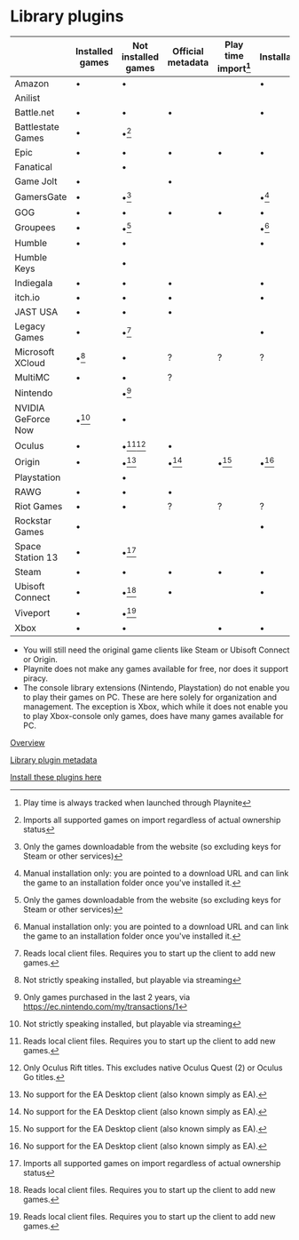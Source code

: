 # Library plugins

|                    | Installed games | Not installed games | Official metadata | Play time import[^h] | Installation |
| ------------------ | --------------- | ------------------- | ----------------- | -------------------- | ------------ |
| Amazon             | •               | •                   |                   |                      | •            |
| Anilist            |                 |                     |                   |                      |              |
| Battle.net         | •               | •                   | •                 |                      | •            |
| Battlestate Games  | •               | •[^g]               |                   |                      |              |
| Epic               | •               | •                   | •                 | •                    | •            |
| Fanatical          |                 | •                   |                   |                      |              |
| Game Jolt          | •               |                     | •                 |                      |              |
| GamersGate         | •               | •[^d]               |                   |                      | •[^c]        |
| GOG                | •               | •                   | •                 | •                    | •            |
| Groupees           | •               | •[^d]               |                   |                      | •[^c]        |
| Humble             | •               | •                   |                   |                      | •            |
| Humble Keys        |                 | •                   |                   |                      |              |
| Indiegala          | •               | •                   | •                 |                      | •            |
| itch.io            | •               | •                   | •                 |                      | •            |
| JAST USA           | •               | •                   | •                 |                      |              |
| Legacy Games       | •               | •[^a]               |                   |                      | •            |
| Microsoft XCloud   | •[^i]           | •                   | ?                 | ?                    | ?            |
| MultiMC            | •               | •                   | ?                 |                      |              |
| Nintendo           |                 | •[^f]               |                   |                      |              |
| NVIDIA GeForce Now | •[^i]           | •                   |                   |                      |              |
| Oculus             | •               | •[^a][^b]           | •                 |                      |              |
| Origin             | •               | •[^e]               | •[^e]             | •[^e]                | •[^e]        |
| Playstation        |                 | •                   |                   |                      |              |
| RAWG               | •               | •                   | •                 |                      |              |
| Riot Games         | •               | •                   | ?                 | ?                    | ?            |
| Rockstar Games     | •               |                     |                   |                      | •            |
| Space Station 13   | •               | •[^g]               |                   |                      |              |
| Steam              | •               | •                   | •                 | •                    | •            |
| Ubisoft Connect    | •               | •[^a]               | •                 |                      | •            |
| Viveport           | •               | •[^a]               |                   |                      |              |
| Xbox               | •               | •                   |                   | •                    | •            |

* You will still need the original game clients like Steam or Ubisoft Connect or Origin.
* Playnite does not make any games available for free, nor does it support piracy.
* The console library extensions (Nintendo, Playstation) do not enable you to play their games on PC. These are here solely for organization and management. The exception is Xbox, which while it does not enable you to play Xbox-console only games, does have many games available for PC.


[Overview](./README.md)

[Library plugin metadata](./librarymetadata.md)

[Install these plugins here](https://playnite.link/addons.html)

[^a]: Reads local client files. Requires you to start up the client to add new games.
[^b]: Only Oculus Rift titles. This excludes native Oculus Quest (2) or Oculus Go titles.
[^c]: Manual installation only: you are pointed to a download URL and can link the game to an installation folder once you've installed it.
[^d]: Only the games downloadable from the website (so excluding keys for Steam or other services)
[^e]: No support for the EA Desktop client (also known simply as EA).
[^f]: Only games purchased in the last 2 years, via https://ec.nintendo.com/my/transactions/1
[^g]: Imports all supported games on import regardless of actual ownership status
[^h]: Play time is always tracked when launched through Playnite
[^i]: Not strictly speaking installed, but playable via streaming